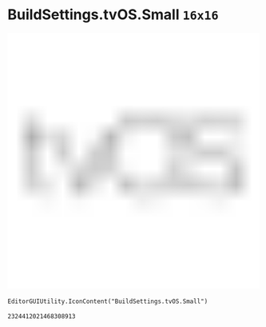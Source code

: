 # BuildSettings.tvOS.Small `16x16`
<img src="/img/BuildSettings.tvOS.Small.png" width=512 height=512>

``` CSharp
EditorGUIUtility.IconContent("BuildSettings.tvOS.Small")
```
```
2324412021468308913
```
